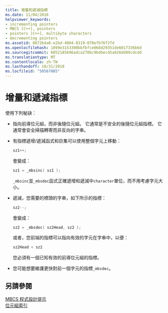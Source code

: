 ```yaml
---
title: 增量和遞減指標
ms.date: 11/04/2016
helpviewer_keywords:
- incrementing pointers
- MBCS [C++], pointers
- pointers [C++], multibyte characters
- decrementing pointers
ms.assetid: 0872b4a0-e2bd-4004-8319-070efb76f2fd
ms.openlocfilehash: 1899e3153300bbfbfce068d29351de601f336b6d
ms.sourcegitcommit: 6052185696adca270bc9bdbec45a626dd89cdcdd
ms.translationtype: MT
ms.contentlocale: zh-TW
ms.lasthandoff: 10/31/2018
ms.locfileid: "50567085"
---
```

# <a name="incrementing-and-decrementing-pointers"></a>增量和遞減指標

使用下列秘訣：

- 指向前導位元組，而非後隨位元組。 它通常是不安全的後隨位元組指標。 它通常會安全掃描轉寄而非反向的字串。

- 有指標遞增/遞減函式和巨集可以使用整個字元上移動：

    ```cpp
    sz1++;
    ```

   會變成：

    ```cpp
    sz1 = _mbsinc( sz1 );
    ```

   `_mbsinc`並`_mbsdec`函式正確遞增和遞減中`character`單位，而不用考慮字元大小。

- 遞減，您需要的標頭的字串，如下所示的指標：

    ```cpp
    sz2--;
    ```

   會變成：

    ```cpp
    sz2 = _mbsdec( sz2Head, sz2 );
    ```

   或者，您前端的指標可以指向有效的字元在字串中，以便：

    ```cpp
    sz2Head < sz2
    ```

   您必須有一個已知有效的前導位元組的指標。

- 您可能想要維護更快對前一個字元的指標`_mbsdec`。

## <a name="see-also"></a>另請參閱

[MBCS 程式設計提示](../text/mbcs-programming-tips.md)<br/>
[位元組索引](../text/byte-indices.md)